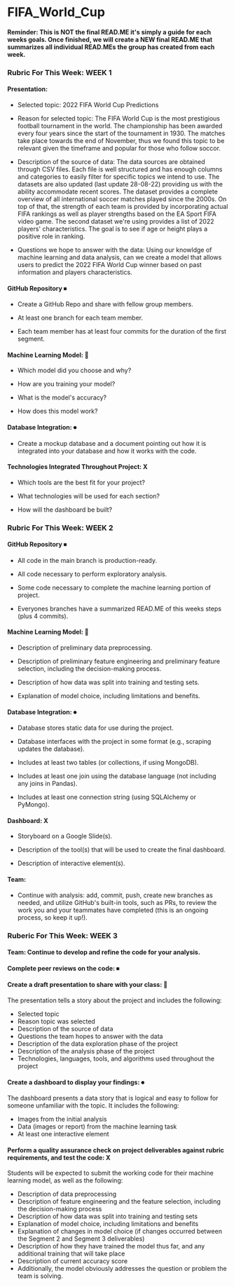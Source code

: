 # FIFA_World_Cup

#### Reminder: This is NOT the final READ.ME it's simply a guide for each weeks goals. Once finished, we will create a NEW final READ.ME that summarizes all individual READ.MEs the group has created from each week. 

### Rubric For This Week: WEEK 1

#### Presentation: 
- Selected topic: 2022 FIFA World Cup Predictions

- Reason for selected topic: The FIFA World Cup is the most prestigious football tournament in the world. The championship has been awarded every four years since the start of the tournament in 1930. The matches take place towards the end of November, thus we found this topic to be relevant given the timeframe and popular for those who follow soccor. 

- Description of the source of data: The data sources are obtained through CSV files. Each file is well structured and has enough columns and categories to easily filter for specific topics we intend to use. The datasets are also updated (last update 28-08-22) providing us with the ability accommodate recent scores. The dataset provides a complete overview of all international soccer matches played since the 2000s. On top of that, the strength of each team is provided by incorporating actual FIFA rankings as well as player strengths based on the EA Sport FIFA video game. The second dataset we're using provides a list of 2022 players' characteristics. The goal is to see if age or height plays a positive role in ranking. 

- Questions we hope to answer with the data: Using our knowldge of machine learning and data analysis, can we create a model that allows users to predict the 2022 FIFA World Cup winner based on past information and players characteristics. 

#### GitHub Repository ⏹
- Create a GitHub Repo and share with fellow group members.

- At least one branch for each team member.

- Each team member has at least four commits for the duration of the first segment. 

#### Machine Learning Model: 🔼
- Which model did you choose and why?

- How are you training your model?

- What is the model's accuracy?

- How does this model work?

#### Database Integration: ⏺
- Create a mockup database and a document pointing out how it is integrated into your database and how it works with the code.

#### Technologies Integrated Throughout Project: X 
- Which tools are the best fit for your project? 

- What technologies will be used for each section? 

- How will the dashboard be built?

### Rubric For This Week: WEEK 2

#### GitHub Repository ⏹
- All code in the main branch is production-ready.

- All code necessary to perform exploratory analysis.

- Some code necessary to complete the machine learning portion of project.

- Everyones branches have a summarized READ.ME of this weeks steps (plus 4 commits).

#### Machine Learning Model: 🔼
- Description of preliminary data preprocessing.

- Description of preliminary feature engineering and preliminary feature selection, including the decision-making process.

- Description of how data was split into training and testing sets.

- Explanation of model choice, including limitations and benefits.

#### Database Integration: ⏺
- Database stores static data for use during the project.

- Database interfaces with the project in some format (e.g., scraping updates the database).

- Includes at least two tables (or collections, if using MongoDB).

- Includes at least one join using the database language (not including any joins in Pandas).

- Includes at least one connection string (using SQLAlchemy or PyMongo).

#### Dashboard: X 
- Storyboard on a Google Slide(s).

- Description of the tool(s) that will be used to create the final dashboard.

- Description of interactive element(s).

#### Team: 
- Continue with analysis: add, commit, push, create new branches as needed, and utilize GitHub's built-in tools, such as PRs, to review the work you and your teammates have completed (this is an ongoing process, so keep it up!).

### Ruberic For This Week: WEEK 3

#### Team: Continue to develop and refine the code for your analysis.

#### Complete peer reviews on the code: ⏹

#### Create a draft presentation to share with your class: 🔼
The presentation tells a story about the project and includes the following:
- Selected topic
- Reason topic was selected
- Description of the source of data
- Questions the team hopes to answer with the data
- Description of the data exploration phase of the project
- Description of the analysis phase of the project
- Technologies, languages, tools, and algorithms used throughout the project

#### Create a dashboard to display your findings: ⏺ 
The dashboard presents a data story that is logical and easy to follow for someone unfamiliar with the topic. It includes the following:
- Images from the initial analysis
- Data (images or report) from the machine learning task
- At least one interactive element

#### Perform a quality assurance check on project deliverables against rubric requirements, and test the code: X 
Students will be expected to submit the working code for their machine learning model, as well as the following:
- Description of data preprocessing
- Description of feature engineering and the feature selection, including the decision-making process
- Description of how data was split into training and testing sets
- Explanation of model choice, including limitations and benefits
- Explanation of changes in model choice (if changes occurred between the Segment 2 and Segment 3 deliverables)
- Description of how they have trained the model thus far, and any additional training that will take place
- Description of current accuracy score
- Additionally, the model obviously addresses the question or problem the team is solving.
